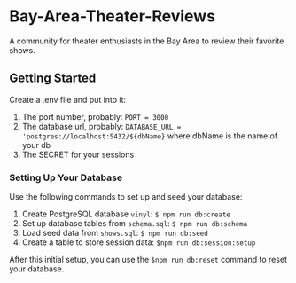 # Bay-Area-Theater-Reviews

A community for theater enthusiasts in the Bay Area to review their favorite shows.

## Getting Started

Create a .env file and put into it:
1. The port number, probably: `PORT = 3000`
1. The database url, probably: `DATABASE_URL = 'postgres://localhost:5432/${dbName}` where dbName is the name of your db
1. The SECRET for your sessions

### Setting Up Your Database

Use the following commands to set up and seed your database:

1. Create PostgreSQL database `vinyl`: `$ npm run db:create`
1. Set up database tables from `schema.sql`: `$ npm run db:schema`
1. Load seed data from `shows.sql`: `$ npm run db:seed`
1. Create a table to store session data: `$npm run db:session:setup`

After this initial setup, you can use the `$npm run db:reset` command to reset your database.
